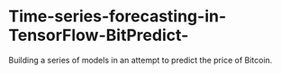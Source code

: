 # Time-series-forecasting-in-TensorFlow-BitPredict-
Building a series of models in an attempt to predict the price of Bitcoin.
